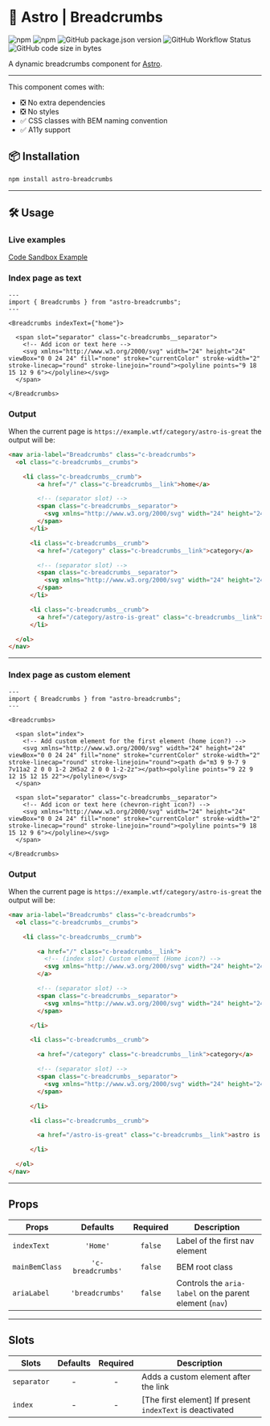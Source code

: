 # 🍞 Astro | Breadcrumbs

![npm](https://img.shields.io/npm/dm/astro-breadcrumbs?logo=npm&style=flat-square)
![npm](https://img.shields.io/npm/v/astro-breadcrumbs?logo=npm&style=flat-square)
![GitHub package.json version](https://img.shields.io/github/package-json/v/felix-berlin/astro-breadcrumbs?label=github&logo=github&style=flat-square)
![GitHub Workflow Status](https://img.shields.io/github/actions/workflow/status/felix-berlin/astro-breadcrumbs/release.yml?label=release&logo=github&style=flat-square)
![GitHub code size in bytes](https://img.shields.io/github/languages/code-size/felix-berlin/astro-breadcrumbs?style=flat-square&logo=github)

A dynamic breadcrumbs component for [Astro](https://astro.build/).

---

This component comes with:

- ❎ No extra dependencies
- ❎ No styles
- ✅ CSS classes with BEM naming convention
- ✅ A11y support

## 📦 Installation

```bash
npm install astro-breadcrumbs
```

---

## 🛠️ Usage

### Live examples

[Code Sandbox Example](https://codesandbox.io/p/sandbox/astro-breadcrumbs-kl3oj6?file=%2Fsrc%2Fpages%2Fen%2Fcategory%2Fexample%2Fmy-page.astro&selection=%5B%7B%22endColumn%22%3A8%2C%22endLineNumber%22%3A12%2C%22startColumn%22%3A8%2C%22startLineNumber%22%3A12%7D%5D)

### Index page as text

```astro
---
import { Breadcrumbs } from "astro-breadcrumbs";
---

<Breadcrumbs indexText={"home"}>

  <span slot="separator" class="c-breadcrumbs__separator">
    <!-- Add icon or text here -->
    <svg xmlns="http://www.w3.org/2000/svg" width="24" height="24" viewBox="0 0 24 24" fill="none" stroke="currentColor" stroke-width="2" stroke-linecap="round" stroke-linejoin="round"><polyline points="9 18 15 12 9 6"></polyline></svg>
  </span>

</Breadcrumbs>

```

### Output

When the current page is `https://example.wtf/category/astro-is-great` the output will be:

```html
<nav aria-label="Breadcrumbs" class="c-breadcrumbs">
  <ol class="c-breadcrumbs__crumbs">

    <li class="c-breadcrumbs__crumb">
        <a href="/" class="c-breadcrumbs__link">home</a>

        <!-- (separator slot) -->
        <span class="c-breadcrumbs__separator">
          <svg xmlns="http://www.w3.org/2000/svg" width="24" height="24" viewBox="0 0 24 24" fill="none" stroke="currentColor" stroke-width="2" stroke-linecap="round" stroke-linejoin="round"><polyline points="9 18 15 12 9 6"></polyline></svg>
        </span>
      </li>

      <li class="c-breadcrumbs__crumb">
        <a href="/category" class="c-breadcrumbs__link">category</a>

        <!-- (separator slot) -->
        <span class="c-breadcrumbs__separator">
          <svg xmlns="http://www.w3.org/2000/svg" width="24" height="24" viewBox="0 0 24 24" fill="none" stroke="currentColor" stroke-width="2" stroke-linecap="round" stroke-linejoin="round"><polyline points="9 18 15 12 9 6"></polyline></svg>
        </span>
      </li>

      <li class="c-breadcrumbs__crumb">
        <a href="/category/astro-is-great" class="c-breadcrumbs__link">astro is great</a>
      </li>

  </ol>
</nav>
```

---

### Index page as custom element

```astro
---
import { Breadcrumbs } from "astro-breadcrumbs";
---

<Breadcrumbs>

  <span slot="index">
    <!-- Add custom element for the first element (home icon?) -->
    <svg xmlns="http://www.w3.org/2000/svg" width="24" height="24" viewBox="0 0 24 24" fill="none" stroke="currentColor" stroke-width="2" stroke-linecap="round" stroke-linejoin="round"><path d="m3 9 9-7 9 7v11a2 2 0 0 1-2 2H5a2 2 0 0 1-2-2z"></path><polyline points="9 22 9 12 15 12 15 22"></polyline></svg>
  </span>

  <span slot="separator" class="c-breadcrumbs__separator">
    <!-- Add icon or text here (chevron-right icon?) -->
    <svg xmlns="http://www.w3.org/2000/svg" width="24" height="24" viewBox="0 0 24 24" fill="none" stroke="currentColor" stroke-width="2" stroke-linecap="round" stroke-linejoin="round"><polyline points="9 18 15 12 9 6"></polyline></svg>
  </span>

</Breadcrumbs>

```

### Output

When the current page is `https://example.wtf/category/astro-is-great` the output will be:

```html
<nav aria-label="Breadcrumbs" class="c-breadcrumbs">
  <ol class="c-breadcrumbs__crumbs">

    <li class="c-breadcrumbs__crumb">

        <a href="/" class="c-breadcrumbs__link">
          <!-- (index slot) Custom element (Home icon?) -->
          <svg xmlns="http://www.w3.org/2000/svg" width="24" height="24" viewBox="0 0 24 24" fill="none" stroke="currentColor" stroke-width="2" stroke-linecap="round" stroke-linejoin="round"><path d="m3 9 9-7 9 7v11a2 2 0 0 1-2 2H5a2 2 0 0 1-2-2z"></path><polyline points="9 22 9 12 15 12 15 22"></polyline></svg>
        </a>

        <!-- (separator slot) -->
        <span class="c-breadcrumbs__separator">
          <svg xmlns="http://www.w3.org/2000/svg" width="24" height="24" viewBox="0 0 24 24" fill="none" stroke="currentColor" stroke-width="2" stroke-linecap="round" stroke-linejoin="round"><polyline points="9 18 15 12 9 6"></polyline></svg>
        </span>

      </li>

      <li class="c-breadcrumbs__crumb">

        <a href="/category" class="c-breadcrumbs__link">category</a>

        <!-- (separator slot) -->
        <span class="c-breadcrumbs__separator">
          <svg xmlns="http://www.w3.org/2000/svg" width="24" height="24" viewBox="0 0 24 24" fill="none" stroke="currentColor" stroke-width="2" stroke-linecap="round" stroke-linejoin="round"><polyline points="9 18 15 12 9 6"></polyline></svg>
        </span>

      </li>

      <li class="c-breadcrumbs__crumb">

        <a href="/astro-is-great" class="c-breadcrumbs__link">astro is great</a>

      </li>

  </ol>
</nav>
```

---

## Props

| Props          |     Defaults      | Required | Description                                             |
| -------------- | :---------------: | :------: | ------------------------------------------------------- |
| `indexText`    |     `'Home'`      | `false`  | Label of the first nav element                          |
| `mainBemClass` | `'c-breadcrumbs'` | `false`  | BEM root class                                          |
| `ariaLabel`    |  `'breadcrumbs'`  | `false`  | Controls the `aria-label` on the parent element (`nav`) |
---

## Slots

| Slots       | Defaults | Required | Description                                               |
| ----------- | :------: | :------: | --------------------------------------------------------- |
| `separator` |    -     |    -     | Adds a custom element after the link                      |
| `index`     |    -     |    -     | [The first element] If present `indexText` is deactivated |
